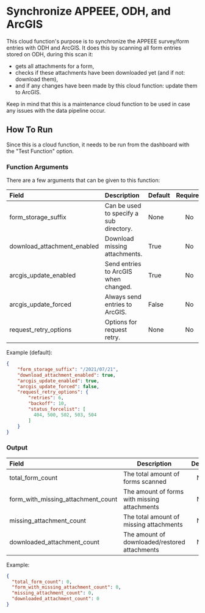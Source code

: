# Synchronize APPEEE, ODH, and ArcGIS
This cloud function's purpose is to synchronize the APPEEE survey/form 
entries with ODH and ArcGIS. It does this by scanning all form entries stored on ODH, 
during this scan it:
- gets all attachments for a form,
- checks if these attachments have been downloaded yet (and if not: download them),
- and if any changes have been made by this cloud function: update them to ArcGIS.

Keep in mind that this is a maintenance cloud function to be used in case any issues with the
data pipeline occur.

## How To Run
Since this is a cloud function, it needs to be run from the dashboard with the "Test Function"
option.

### Function Arguments
There are a few arguments that can be given to this function:

| Field                       | Description                             | Default | Required |
| :-------------------------- | :-------------------------------------- | :------ | :------: |
| form_storage_suffix         | Can be used to specify a sub directory. | None    | No       |
| download_attachment_enabled | Download missing attachments.           | True    | No       |
| arcgis_update_enabled       | Send entries to ArcGIS when changed.    | True    | No       |
| arcgis_update_forced        | Always send entries to ArcGIS.          | False   | No       |
| request_retry_options       | Options for request retry.              | None    | No       |

Example (default):
```json
{
    "form_storage_suffix": "/2021/07/21",
    "download_attachment_enabled": true,
    "arcgis_update_enabled": true,
    "arcgis_update_forced": false,
    "request_retry_options": {
        "retries": 6,
        "backoff": 10,
        "status_forcelist": [
          404, 500, 502, 503, 504
        ]
    }
}
```

### Output
| Field                              | Description                                   | Default |
| :--------------------------------- | --------------------------------------------- | :-----: |
| total_form_count                   | The total amount of forms scanned             | N/A     |
| form_with_missing_attachment_count | The amount of forms with missing attachments  | N/A     |
| missing_attachment_count           | The total amount of missing attachments       | N/A     |
| downloaded_attachment_count        | The amount of downloaded/restored attachments | N/A     |

Example:
```json
{
  "total_form_count": 0,
  "form_with_missing_attachment_count": 0,
  "missing_attachment_count": 0,
  "downloaded_attachment_count": 0
}
```